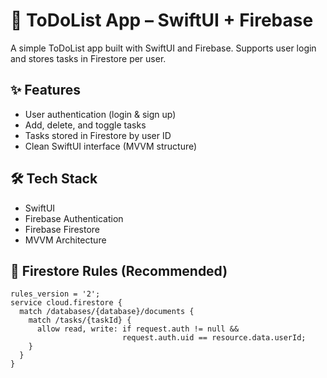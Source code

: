 # 📱 ToDoList App – SwiftUI + Firebase

A simple ToDoList app built with SwiftUI and Firebase. Supports user login and stores tasks in Firestore per user.

## ✨ Features
- User authentication (login & sign up)
- Add, delete, and toggle tasks
- Tasks stored in Firestore by user ID
- Clean SwiftUI interface (MVVM structure)

## 🛠 Tech Stack
- SwiftUI
- Firebase Authentication
- Firebase Firestore
- MVVM Architecture

## 🔐 Firestore Rules (Recommended)
```plaintext
rules_version = '2';
service cloud.firestore {
  match /databases/{database}/documents {
    match /tasks/{taskId} {
      allow read, write: if request.auth != null &&
                         request.auth.uid == resource.data.userId;
    }
  }
}
